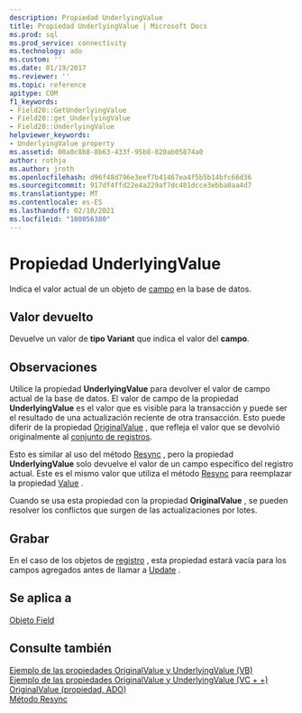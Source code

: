 ```yaml
---
description: Propiedad UnderlyingValue
title: Propiedad UnderlyingValue | Microsoft Docs
ms.prod: sql
ms.prod_service: connectivity
ms.technology: ado
ms.custom: ''
ms.date: 01/19/2017
ms.reviewer: ''
ms.topic: reference
apitype: COM
f1_keywords:
- Field20::GetUnderlyingValue
- Field20::get_UnderlyingValue
- Field20::UnderlyingValue
helpviewer_keywords:
- UnderlyingValue property
ms.assetid: 00a0c8b8-8b63-433f-95b8-020ab05874a0
author: rothja
ms.author: jroth
ms.openlocfilehash: d96f48d796e3eef7b41467ea4f5b5b14bfc66d36
ms.sourcegitcommit: 917df4ffd22e4a229af7dc481dcce3ebba0aa4d7
ms.translationtype: MT
ms.contentlocale: es-ES
ms.lasthandoff: 02/10/2021
ms.locfileid: "100056380"
---
```

# <a name="underlyingvalue-property"></a>Propiedad UnderlyingValue
Indica el valor actual de un objeto de [campo](./field-object.md) en la base de datos.  
  
## <a name="return-value"></a>Valor devuelto  
 Devuelve un valor de **tipo Variant** que indica el valor del **campo**.  
  
## <a name="remarks"></a>Observaciones  
 Utilice la propiedad **UnderlyingValue** para devolver el valor de campo actual de la base de datos. El valor de campo de la propiedad **UnderlyingValue** es el valor que es visible para la transacción y puede ser el resultado de una actualización reciente de otra transacción. Esto puede diferir de la propiedad [OriginalValue](./originalvalue-property-ado.md) , que refleja el valor que se devolvió originalmente al [conjunto de registros](./recordset-object-ado.md).  
  
 Esto es similar al uso del método [Resync](./resync-method.md) , pero la propiedad **UnderlyingValue** solo devuelve el valor de un campo específico del registro actual. Este es el mismo valor que utiliza el método [Resync](./resync-method.md) para reemplazar la propiedad [Value](./value-property-ado.md) .  
  
 Cuando se usa esta propiedad con la propiedad **OriginalValue** , se pueden resolver los conflictos que surgen de las actualizaciones por lotes.  
  
## <a name="record"></a>Grabar  
 En el caso de los objetos de [registro](./record-object-ado.md) , esta propiedad estará vacía para los campos agregados antes de llamar a [Update](./update-method.md) .  
  
## <a name="applies-to"></a>Se aplica a  
 [Objeto Field](./field-object.md)  
  
## <a name="see-also"></a>Consulte también  
 [Ejemplo de las propiedades OriginalValue y UnderlyingValue (VB)](./originalvalue-and-underlyingvalue-properties-example-vb.md)   
 [Ejemplo de las propiedades OriginalValue y UnderlyingValue (VC + +)](./originalvalue-and-underlyingvalue-properties-example-vc.md)   
 [OriginalValue (propiedad, ADO)](./originalvalue-property-ado.md)   
 [Método Resync](./resync-method.md)